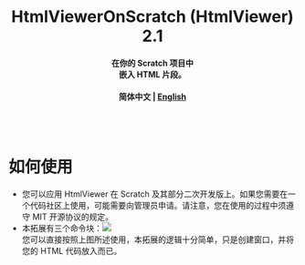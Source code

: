<!-- 标题 -->
<h1 align="center">
    HtmlViewerOnScratch (HtmlViewer) 2.1
</h1>
<h4 align="center">
    在你的 Scratch 项目中<br/>
    嵌入 HTML 片段。
</h4>
<h4 align="center">
    简体中文 | 
    <a href="./README_EN.md">English</a>
</h4>
<br/><br/>

<!-- 正文 -->

# 如何使用

-   您可以应用 HtmlViewer 在 Scratch 及其部分二次开发版上。如果您需要在一个代码社区上使用，可能需要向管理员申请。请注意，您在使用的过程中须遵守 MIT 开源协议的规定。
-   本拓展有三个命令块：![](https://40code-cdn.zq990.com/static/internalapi/asset/abc86877ee8128b50c66c21a3450b1dd.png)  
    您可以直接按照上图所述使用，本拓展的逻辑十分简单，只是创建窗口，并将您的 HTML 代码放入而已。
